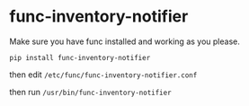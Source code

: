 func-inventory-notifier
================

Make sure you have func installed and working as you please.

``pip install func-inventory-notifier``

then edit ``/etc/func/func-inventory-notifier.conf``

then run ``/usr/bin/func-inventory-notifier``
